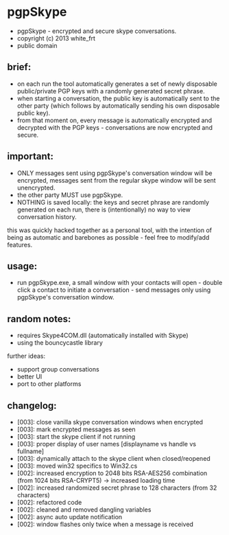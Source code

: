 pgpSkype
========

* pgpSkype - encrypted and secure skype conversations.
* copyright (c) 2013 white_frt
* public domain
	
brief:
------
* on each run the tool automatically generates a set of newly disposable public/private PGP keys with a randomly generated secret phrase.
* when starting a conversation, the public key is automatically sent to the other party (which follows by automatically sending his own disposable public key).
* from that moment on, every message is automatically encrypted and decrypted with the PGP keys - conversations are now encrypted and secure.

important:
----------
* ONLY messages sent using pgpSkype's conversation window will be encrypted, messages sent from the regular skype window will be sent unencrypted.
* the other party MUST use pgpSkype.
* NOTHING is saved locally: the keys and secret phrase are randomly generated on each run, there is (intentionally) no way to view conversation history.

this was quickly hacked together as a personal tool, with the intention of being as automatic and barebones as possible - feel free to modify/add features.

usage:
------
* run pgpSkype.exe,
	a small window with your contacts will open - double click a contact to initiate a conversation - send messages only using pgpSkype's conversation window.
	
random notes:
-------------	
* requires Skype4COM.dll (automatically installed with Skype)
* using the bouncycastle library  

further ideas:
* support group conversations
* better UI
* port to other platforms

changelog:
----------
* [003]: close vanilla skype conversation windows when encrypted
* [003]: mark encrypted messages as seen
* [003]: start the skype client if not running
* [003]: proper display of user names [displayname vs handle vs fullname]
* [003]: dynamically attach to the skype client when closed/reopened
* [003]: moved win32 specifics to Win32.cs
* [002]: increased encryption to 2048 bits RSA-AES256 combination (from 1024 bits RSA-CRYPT5) -> increased loading time
* [002]: increased randomized secret phrase to 128 characters (from 32 characters)
* [002]: refactored code
* [002]: cleaned and removed dangling variables
* [002]: async auto update notification
* [002]: window flashes only twice when a message is received